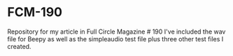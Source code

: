 # FCM-190
Repository for my article in Full Circle Magazine # 190
I've included the wav file for Beepy as well as the simpleaudio test file plus three other test files I created.

